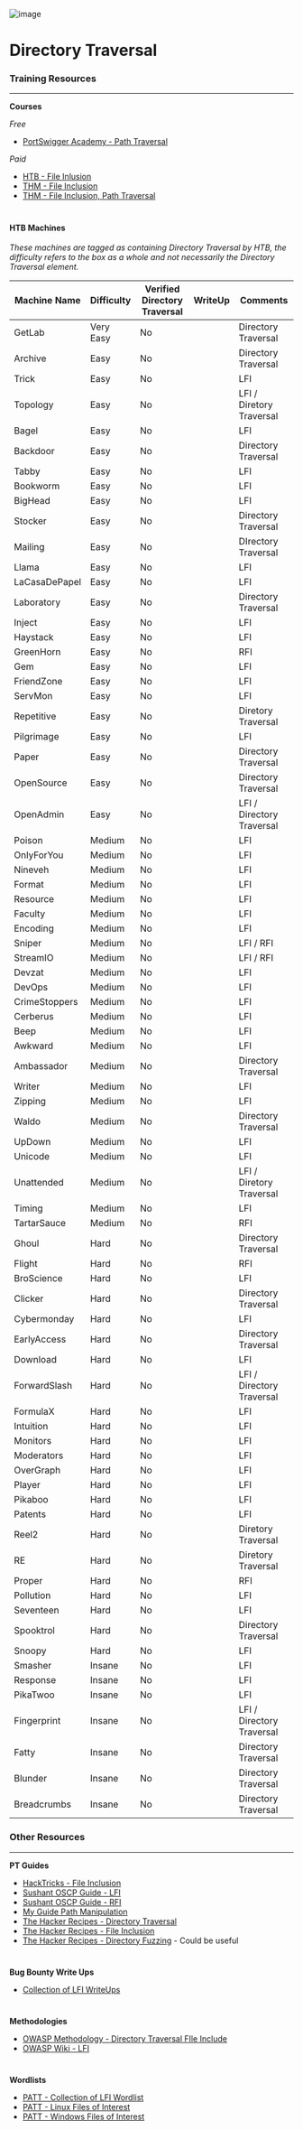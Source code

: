 ![image](https://github.com/user-attachments/assets/9ca23281-ecee-452f-86de-79fff53cd728)

# Directory Traversal

### Training Resources
---

**Courses**

*Free*
- [PortSwigger Academy - Path Traversal](https://portswigger.net/web-security/file-path-traversal)

*Paid*
- [HTB - File Inlusion](https://academy.hackthebox.com/course/preview/file-inclusion)
- [THM - File Inclusion](https://tryhackme.com/r/room/fileinc)
- [THM - File Inclusion, Path Traversal](https://tryhackme.com/r/room/filepathtraversal)

#

#### HTB Machines
*These machines are tagged as containing Directory Traversal by HTB, the difficulty refers to the box as a whole and not necessarily the Directory Traversal element.*

| Machine Name | Difficulty | Verified Directory Traversal | WriteUp | Comments |
| -- | -- | -- | -- | -- |
| GetLab | Very Easy | No | | Directory Traversal |
| Archive | Easy | No | | Directory Traversal |
| Trick | Easy | No | | LFI |
| Topology | Easy | No | | LFI / Diretory Traversal |
| Bagel | Easy | No | | LFI |
| Backdoor | Easy | No | | Directory Traversal |
| Tabby | Easy | No | | LFI |
| Bookworm | Easy | No | | LFI |
| BigHead | Easy | No | | LFI |
| Stocker | Easy | No | | Directory Traversal |
| Mailing | Easy | No | | DIrectory Traversal |
| Llama | Easy | No | | LFI |
| LaCasaDePapel | Easy | No | | LFI |
| Laboratory | Easy | No | | Directory Traversal |
| Inject | Easy | No | | LFI |
| Haystack | Easy | No | | LFI |
| GreenHorn | Easy | No | | RFI |
| Gem | Easy | No | | LFI |
| FriendZone | Easy | No | | LFI |
| ServMon | Easy | No | | LFI  |
| Repetitive | Easy | No | | Diretory Traversal |
| Pilgrimage | Easy | No | | LFI |
| Paper | Easy | No | | Directory Traversal |
| OpenSource | Easy | No | | Directory Traversal |
| OpenAdmin | Easy | No | | LFI / Directory Traversal |
| Poison | Medium | No | | LFI |
| OnlyForYou | Medium | No | | LFI |
| Nineveh | Medium | No | | LFI |
| Format | Medium | No | | LFI |
| Resource | Medium | No | | LFI |
| Faculty | Medium | No | | LFI |
| Encoding | Medium | No | | LFI |
| Sniper | Medium | No | | LFI / RFI |
| StreamIO | Medium | No | | LFI / RFI |
| Devzat | Medium | No | | LFI |
| DevOps | Medium | No | | LFI |
| CrimeStoppers | Medium | No | | LFI |
| Cerberus | Medium | No | | LFI |
| Beep | Medium | No | | LFI |
| Awkward | Medium | No | | LFI |
| Ambassador | Medium | No | | Directory Traversal |
| Writer | Medium | No | | LFI |
| Zipping | Medium | No | | LFI |
| Waldo | Medium | No | | Directory Traversal |
| UpDown | Medium | No | | LFI |
| Unicode | Medium | No | | LFI |
| Unattended | Medium | No | | LFI / Diretory Traversal |
| Timing | Medium | No | | LFI |
| TartarSauce | Medium | No | | RFI |
| Ghoul | Hard | No | | Directory Traversal |
| Flight | Hard | No | | RFI |
| BroScience | Hard | No | | LFI |
| Clicker | Hard | No | | Directory Traversal |
| Cybermonday | Hard | No | | LFI |
| EarlyAccess | Hard | No | | Directory Traversal |
| Download | Hard | No | | LFI |
| ForwardSlash | Hard | No | | LFI / Directory Traversal |
| FormulaX | Hard | No | | LFI |
| Intuition | Hard | No | | LFI |
| Monitors | Hard | No | | LFI |
| Moderators | Hard | No | | LFI |
| OverGraph | Hard | No | | LFI |
| Player | Hard | No | | LFI |
| Pikaboo | Hard | No | | LFI |
| Patents | Hard | No | | LFI |
| Reel2 | Hard | No | | Diretory Traversal |
| RE | Hard | No | | Diretory Traversal |
| Proper | Hard | No | | RFI |
| Pollution | Hard | No | | LFI |
| Seventeen | Hard | No | | LFI |
| Spooktrol | Hard | No | | Directory Traversal |
| Snoopy | Hard | No | | LFI |
| Smasher | Insane | No | | LFI |
| Response | Insane | No | | LFI |
| PikaTwoo | Insane | No | | LFI |
| Fingerprint | Insane | No | | LFI / Directory Traversal |
| Fatty | Insane | No | | Directory Traversal |
| Blunder | Insane | No | | Directory Traversal |
| Breadcrumbs | Insane | No | | Directory Traversal |

### Other Resources
---
**PT Guides**
- [HackTricks - File Inclusion](https://book.hacktricks.xyz/pentesting-web/file-inclusion)
- [Sushant OSCP Guide - LFI](https://sushant747.gitbooks.io/total-oscp-guide/content/local_file_inclusion.html)
- [Sushant OSCP Guide - RFI](https://sushant747.gitbooks.io/total-oscp-guide/content/remote_file_inclusion.html)
- [My Guide Path Manipulation](https://tom23rose.gitbook.io/testingmethodology/web-testing/exploitation/path-manipulation)
- [The Hacker Recipes - Directory Traversal](https://www.thehacker.recipes/web/inputs/directory-traversal#%F0%9F%9B%A0%EF%B8%8F-directory-traversal)
- [The Hacker Recipes - File Inclusion](https://www.thehacker.recipes/web/inputs/file-inclusion/#file-inclusion)
- [The Hacker Recipes - Directory Fuzzing](https://www.thehacker.recipes/web/recon/directory-fuzzing#directory-fuzzing) - Could be useful
#
**Bug Bounty Write Ups**
- [Collection of LFI WriteUps](https://github.com/alexbieber/Bug_Bounty_writeups#local-file-inclusion-lfi)
#
**Methodologies**
- [OWASP Methodology - Directory Traversal FIle Include](https://owasp.org/www-project-web-security-testing-guide/stable/4-Web_Application_Security_Testing/05-Authorization_Testing/01-Testing_Directory_Traversal_File_Include)
- [OWASP Wiki - LFI](https://wiki.owasp.org/index.php/Testing_for_Local_File_Inclusion)
#
**Wordlists**
- [PATT - Collection of LFI Wordlist]([https://github.com/swisskyrepo/PayloadsAllTheThings/blob/master/File%20Inclusion/Intruders/JHADDIX_LFI.txt](https://github.com/danielmiessler/SecLists/tree/master/Fuzzing/LFI))
- [PATT - Linux Files of Interest](https://github.com/swisskyrepo/PayloadsAllTheThings/blob/master/File%20Inclusion/Intruders/Linux-files.txt)
- [PATT - Windows Files of Interest](https://github.com/swisskyrepo/PayloadsAllTheThings/blob/master/File%20Inclusion/Intruders/LFI-WindowsFileCheck.txt)
#
